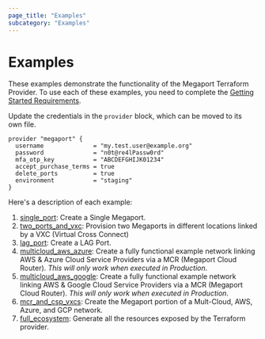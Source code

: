 ```yaml
---
page_title: "Examples"
subcategory: "Examples"
---
```


# Examples

These examples demonstrate the functionality of the Megaport Terraform Provider. 
To use each of these examples, you need to complete the [Getting Started Requirements](gettingstarted).  

Update the credentials in the `provider` block, which can be moved to its own file.
```
provider "megaport" {
  username              = "my.test.user@example.org"
  password              = "n0t@re4lPassw0rd"
  mfa_otp_key           = "ABCDEFGHIJK01234"
  accept_purchase_terms = true
  delete_ports          = true
  environment           = "staging"
}
```

Here's a description of each example:
1. [single_port](example_single_port): Create a Single Megaport.
1. [two_ports_and_vxc](example_two_ports_and_vxc): Provision two Megaports in different locations linked by a VXC (Virtual Cross Connect)
1. [lag_port](example_lag_port): Create a LAG Port.
1. [multicloud_aws_azure](example_multicloud_aws_azure): Create a fully functional example network linking AWS & Azure 
   Cloud Service Providers via a MCR (Megaport Cloud Router). _This will only work when executed in Production_.
1. [multicloud_aws_google](example_multicloud_aws_google): Create a fully functional example network linking AWS & Google 
   Cloud Service Providers via a MCR (Megaport Cloud Router). _This will only work when executed in Production_.
1. [mcr_and_csp_vxcs](example_mcr_and_csp_vxcs): Create the Megaport portion of a Mult-Cloud, AWS, Azure, and GCP network.
1. [full_ecosystem](example_full_ecosystem): Generate all the resources exposed by the Terraform provider.
